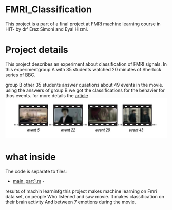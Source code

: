 # FMRI_Classification
This project is a part of a final project at FMRI machine learning course in HIT- by dr' Erez Simoni and Eyal Hizmi.
# Project details
This project describes an experiment about classification of FMRI signals.
In this experimentgroup A with 35 students watched 20 minutes of Sherlock series of BBC. 

group B other 35 students answer quastions about 49 events in the movie.
using the answers of group B we got the classifications for the behavier for thos events.
for more details the [article](https://www.biorxiv.org/content/10.1101/2020.05.18.101758v1)
![alt text](https://github.com/VikiFadlon/FMRI_Classification/blob/master/Images/Strip.PNG)
# what inside 
The code is separate to files:
* [main_part1.m](https://github.com/VikiFadlon/FMRI_Classification/blob/master/main_part1.m) - 

results of  machin learninfg
this project makes machine learning on Fmri data set, on people
Who listened and saw movie.
It makes classification on their brain activity And between 7 emotions during the movie.

